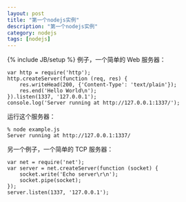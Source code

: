 ```yaml
---
layout: post
title: "第一个nodejs实例"
description: "第一个nodejs实例"
category: nodejs
tags: [nodejs]
---
```

{% include JB/setup %}
例子，一个简单的 Web 服务器：


	var http = require('http');
	http.createServer(function (req, res) {
		res.writeHead(200, {'Content-Type': 'text/plain'});
		res.end('Hello World\n');
	}).listen(1337, '127.0.0.1');
	console.log('Server running at http://127.0.0.1:1337/');



运行这个服务器：


	% node example.js
	Server running at http://127.0.0.1:1337/

另一个例子，一个简单的 TCP 服务器：

	var net = require('net');
	var server = net.createServer(function (socket) {
		socket.write('Echo server\r\n');
		socket.pipe(socket);
	});
	server.listen(1337, '127.0.0.1');
